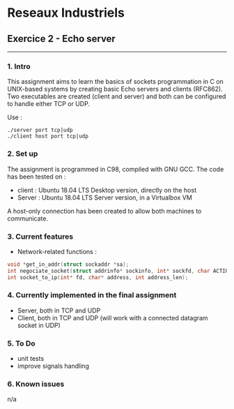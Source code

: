 # Reseaux Industriels
## Exercice 2 - Echo server
---
### 1. Intro
This assignment aims to learn the basics of sockets programmation in C on UNIX-based systems by creating basic Echo servers and clients (RFC862).
Two executables are created (client and server) and both can be configured to handle either TCP or UDP.

Use :
```shell
./server port tcp|udp
./client host port tcp|udp
```

### 2. Set up
The assignment is programmed in C98, compiled with GNU GCC.
The code has been tested on :
* client : Ubuntu 18.04 LTS Desktop version, directly on the host
* Server : Ubuntu 18.04 LTS Server version, in a Virtualbox VM

A host-only connection has been created to allow both machines to communicate.

### 3. Current features
* Network-related functions :
```C
void *get_in_addr(struct sockaddr *sa);
int negociate_socket(struct addrinfo* sockinfo, int* sockfd, char ACTION);
int socket_to_ip(int* fd, char* address, int address_len);
```

### 4. Currently implemented in the final assignment
* Server, both in TCP and UDP
* Client, both in TCP and UDP (will work with a connected datagram socket in UDP)

### 5. To Do
* unit tests
* improve signals handling

### 6. Known issues
n/a
